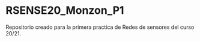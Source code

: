 # RSENSE20_Monzon_P1
Repositorio creado para la primera practica de Redes de sensores del curso 20/21.
